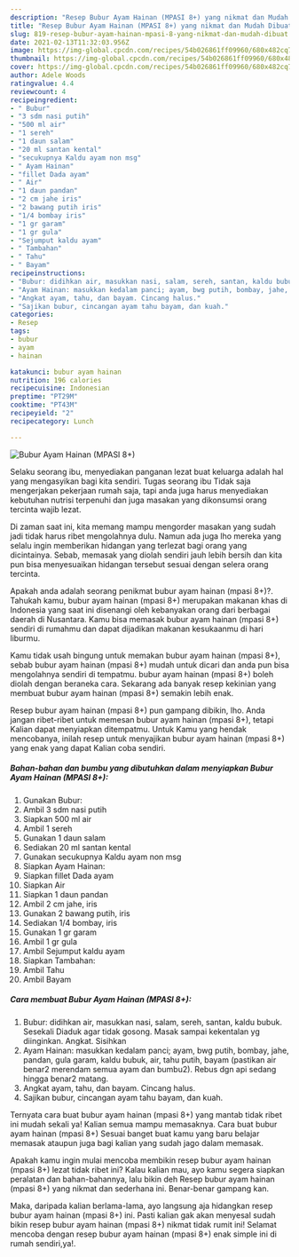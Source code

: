 ```yaml
---
description: "Resep Bubur Ayam Hainan (MPASI 8+) yang nikmat dan Mudah Dibuat"
title: "Resep Bubur Ayam Hainan (MPASI 8+) yang nikmat dan Mudah Dibuat"
slug: 819-resep-bubur-ayam-hainan-mpasi-8-yang-nikmat-dan-mudah-dibuat
date: 2021-02-13T11:32:03.956Z
image: https://img-global.cpcdn.com/recipes/54b026861ff09960/680x482cq70/bubur-ayam-hainan-mpasi-8-foto-resep-utama.jpg
thumbnail: https://img-global.cpcdn.com/recipes/54b026861ff09960/680x482cq70/bubur-ayam-hainan-mpasi-8-foto-resep-utama.jpg
cover: https://img-global.cpcdn.com/recipes/54b026861ff09960/680x482cq70/bubur-ayam-hainan-mpasi-8-foto-resep-utama.jpg
author: Adele Woods
ratingvalue: 4.4
reviewcount: 4
recipeingredient:
- " Bubur"
- "3 sdm nasi putih"
- "500 ml air"
- "1 sereh"
- "1 daun salam"
- "20 ml santan kental"
- "secukupnya Kaldu ayam non msg"
- " Ayam Hainan"
- "fillet Dada ayam"
- " Air"
- "1 daun pandan"
- "2 cm jahe iris"
- "2 bawang putih iris"
- "1/4 bombay iris"
- "1 gr garam"
- "1 gr gula"
- "Sejumput kaldu ayam"
- " Tambahan"
- " Tahu"
- " Bayam"
recipeinstructions:
- "Bubur: didihkan air, masukkan nasi, salam, sereh, santan, kaldu bubuk. Sesekali Diaduk agar tidak gosong. Masak sampai kekentalan yg diinginkan. Angkat. Sisihkan"
- "Ayam Hainan: masukkan kedalam panci; ayam, bwg putih, bombay, jahe, pandan, gula garam, kaldu bubuk, air, tahu putih, bayam (pastikan air benar2 merendam semua ayam dan bumbu2). Rebus dgn api sedang hingga benar2 matang."
- "Angkat ayam, tahu, dan bayam. Cincang halus."
- "Sajikan bubur, cincangan ayam tahu bayam, dan kuah."
categories:
- Resep
tags:
- bubur
- ayam
- hainan

katakunci: bubur ayam hainan 
nutrition: 196 calories
recipecuisine: Indonesian
preptime: "PT29M"
cooktime: "PT43M"
recipeyield: "2"
recipecategory: Lunch

---
```



![Bubur Ayam Hainan (MPASI 8+)](https://img-global.cpcdn.com/recipes/54b026861ff09960/680x482cq70/bubur-ayam-hainan-mpasi-8-foto-resep-utama.jpg)

Selaku seorang ibu, menyediakan panganan lezat buat keluarga adalah hal yang mengasyikan bagi kita sendiri. Tugas seorang ibu Tidak saja mengerjakan pekerjaan rumah saja, tapi anda juga harus menyediakan kebutuhan nutrisi terpenuhi dan juga masakan yang dikonsumsi orang tercinta wajib lezat.

Di zaman  saat ini, kita memang mampu mengorder masakan yang sudah jadi tidak harus ribet mengolahnya dulu. Namun ada juga lho mereka yang selalu ingin memberikan hidangan yang terlezat bagi orang yang dicintainya. Sebab, memasak yang diolah sendiri jauh lebih bersih dan kita pun bisa menyesuaikan hidangan tersebut sesuai dengan selera orang tercinta. 



Apakah anda adalah seorang penikmat bubur ayam hainan (mpasi 8+)?. Tahukah kamu, bubur ayam hainan (mpasi 8+) merupakan makanan khas di Indonesia yang saat ini disenangi oleh kebanyakan orang dari berbagai daerah di Nusantara. Kamu bisa memasak bubur ayam hainan (mpasi 8+) sendiri di rumahmu dan dapat dijadikan makanan kesukaanmu di hari liburmu.

Kamu tidak usah bingung untuk memakan bubur ayam hainan (mpasi 8+), sebab bubur ayam hainan (mpasi 8+) mudah untuk dicari dan anda pun bisa mengolahnya sendiri di tempatmu. bubur ayam hainan (mpasi 8+) boleh diolah dengan beraneka cara. Sekarang ada banyak resep kekinian yang membuat bubur ayam hainan (mpasi 8+) semakin lebih enak.

Resep bubur ayam hainan (mpasi 8+) pun gampang dibikin, lho. Anda jangan ribet-ribet untuk memesan bubur ayam hainan (mpasi 8+), tetapi Kalian dapat menyiapkan ditempatmu. Untuk Kamu yang hendak mencobanya, inilah resep untuk menyajikan bubur ayam hainan (mpasi 8+) yang enak yang dapat Kalian coba sendiri.

<!--inarticleads1-->

##### Bahan-bahan dan bumbu yang dibutuhkan dalam menyiapkan Bubur Ayam Hainan (MPASI 8+):

1. Gunakan  Bubur:
1. Ambil 3 sdm nasi putih
1. Siapkan 500 ml air
1. Ambil 1 sereh
1. Gunakan 1 daun salam
1. Sediakan 20 ml santan kental
1. Gunakan secukupnya Kaldu ayam non msg
1. Siapkan  Ayam Hainan:
1. Siapkan fillet Dada ayam
1. Siapkan  Air
1. Siapkan 1 daun pandan
1. Ambil 2 cm jahe, iris
1. Gunakan 2 bawang putih, iris
1. Sediakan 1/4 bombay, iris
1. Gunakan 1 gr garam
1. Ambil 1 gr gula
1. Ambil Sejumput kaldu ayam
1. Siapkan  Tambahan:
1. Ambil  Tahu
1. Ambil  Bayam




<!--inarticleads2-->

##### Cara membuat Bubur Ayam Hainan (MPASI 8+):

1. Bubur: didihkan air, masukkan nasi, salam, sereh, santan, kaldu bubuk. Sesekali Diaduk agar tidak gosong. Masak sampai kekentalan yg diinginkan. Angkat. Sisihkan
1. Ayam Hainan: masukkan kedalam panci; ayam, bwg putih, bombay, jahe, pandan, gula garam, kaldu bubuk, air, tahu putih, bayam (pastikan air benar2 merendam semua ayam dan bumbu2). Rebus dgn api sedang hingga benar2 matang.
1. Angkat ayam, tahu, dan bayam. Cincang halus.
1. Sajikan bubur, cincangan ayam tahu bayam, dan kuah.




Ternyata cara buat bubur ayam hainan (mpasi 8+) yang mantab tidak ribet ini mudah sekali ya! Kalian semua mampu memasaknya. Cara buat bubur ayam hainan (mpasi 8+) Sesuai banget buat kamu yang baru belajar memasak ataupun juga bagi kalian yang sudah jago dalam memasak.

Apakah kamu ingin mulai mencoba membikin resep bubur ayam hainan (mpasi 8+) lezat tidak ribet ini? Kalau kalian mau, ayo kamu segera siapkan peralatan dan bahan-bahannya, lalu bikin deh Resep bubur ayam hainan (mpasi 8+) yang nikmat dan sederhana ini. Benar-benar gampang kan. 

Maka, daripada kalian berlama-lama, ayo langsung aja hidangkan resep bubur ayam hainan (mpasi 8+) ini. Pasti kalian gak akan menyesal sudah bikin resep bubur ayam hainan (mpasi 8+) nikmat tidak rumit ini! Selamat mencoba dengan resep bubur ayam hainan (mpasi 8+) enak simple ini di rumah sendiri,ya!.

